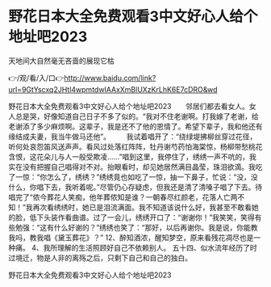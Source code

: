 # 野花日本大全免费观看3中文好心人给个地址吧2023
天地间大自然毫无吝啬的展现它枯

👉/观/看/入/口👉http://www.baidu.com/link?url=9GtYscxq2JHtl4wpmtdwIAAxXmBlUXzKrLhK6E7cDRO&wd

野花日本大全免费观看3中文好心人给个地址吧2023　　邻居们都去看女人。女人总是哭，好像知道自己日子不多了似的。“我对不住老谢啊。打我嫁了老谢，给老谢添了多少麻烦啊。这辈子，我是还不了他的恩情了。希望下辈子，我和他还有缘结成夫妻，我当牛做马还他”。
　　我试着唱开了：“绕绿堤拂柳丝穿过花径，听何处哀怨笛风送声声。看风过处落红阵阵，牡丹谢芍药怕海棠惊，杨柳带愁桃花含恨，这花朵儿与人一般受欺凌……”唱到这里，我停住了，绣绣一声不吭的，我实在没有把握自己唱得对不对。抬眼看时，却见她居然满目晶莹，珠泪欲滴。我吃了一惊：“你怎么了，绣绣？”绣绣竟也如吃了一惊，抽一下鼻子，忙说：“没，没什么，你唱下去，我听着呢。”尽管仍心存疑虑，但我还是清了清嗓子唱了下去。待唱完了“侬今葬花人笑痴，他年葬侬知是谁？一朝春尽红颜老，花落人亡两不知！”我再次看绣绣时，她已是泪流满面。我不知道该说什么好，我甚至不敢看她的脸，低下头装作看曲谱。过了一会儿，绣绣开口了：“谢谢你！”我笑笑，笑得有些勉强：“这有什么好谢的？”绣绣也笑了：“那好，以后再谢你。我是说，你能教我吗，教我唱《黛玉葬花》？”
	12、醉知酒浓，醒知梦空，原来看残花凋尽也是一种痛。
	4、我所理解的生活照顾好自己不依赖别人。
	五十四、似水流年经历了时过境迁，物是人非的离殇之后，只剩下自己和自己的独白。

野花日本大全免费观看3中文好心人给个地址吧2023
